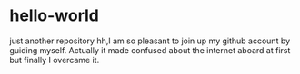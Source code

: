# hello-world
just another repository
hh,I am so pleasant to join up my github account by guiding myself.
Actually it made confused about the internet aboard at first but finally I overcame it. 
